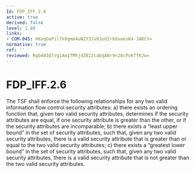 ```yaml
---
Id: FDP_IFF.2.6
active: true
derived: false
level: 1.88
links:
- COM-045: HKoqOaPil7k0gmm4uW2Y3Jv63oU1rk8xeesK4-JAKCY=
normative: true
ref: ''
reviewed: Rgb40IQlVgiAm1fMhjdZBI2cabqANr9n28cPvKffKJw=
---
```


# FDP_IFF.2.6

The TSF shall enforce the following relationships for any two valid information flow control security attributes: a) there exists an ordering function that, given two valid security attributes, determines if the security attributes are equal, if one security attribute is greater than the other, or if the security attributes are incomparable; b) there exists a “least upper bound” in the set of security attributes, such that, given any two valid security attributes, there is a valid security attribute that is greater than or equal to the two valid security attributes; c) there exists a “greatest lower bound” in the set of security attributes, such that, given any two valid security attributes, there is a valid security attribute that is not greater than the two valid security attributes.